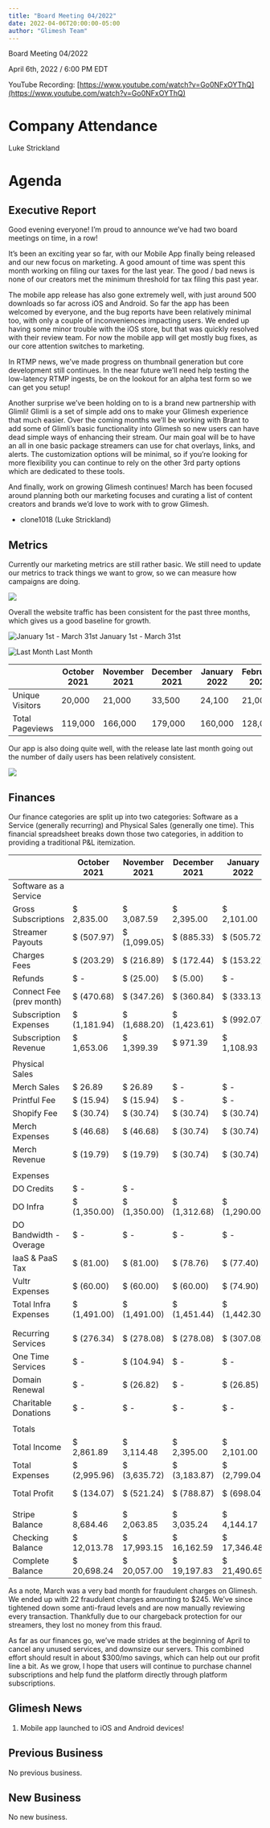 ```yaml
---
title: "Board Meeting 04/2022"
date: 2022-04-06T20:00:00-05:00
author: "Glimesh Team"
---
```

Board Meeting 04/2022

April 6th, 2022 / 6:00 PM EDT

YouTube Recording: [https://www.youtube.com/watch?v=Go0NFxOYThQ](https://www.youtube.com/watch?v=Go0NFxOYThQ)

# Company Attendance
Luke Strickland


# Agenda
## Executive Report
Good evening everyone! I’m proud to announce we’ve had two board meetings on time, in a row!

It’s been an exciting year so far, with our Mobile App finally being released and our new focus on marketing. A good amount of time was spent this month working on filing our taxes for the last year. The good / bad news is none of our creators met the minimum threshold for tax filing this past year. 

The mobile app release has also gone extremely well, with just around 500 downloads so far across iOS and Android. So far the app has been welcomed by everyone, and the bug reports have been relatively minimal too, with only a couple of inconveniences impacting users. We ended up having some minor trouble with the iOS store, but that was quickly resolved with their review team. For now the mobile app will get mostly bug fixes, as our core attention switches to marketing. 

In RTMP news, we’ve made progress on thumbnail generation but core development still continues. In the near future we’ll need help testing the low-latency RTMP ingests, be on the lookout for an alpha test form so we can get you setup! 

Another surprise we’ve been holding on to is a brand new partnership with Glimli! Glimli is a set of simple add ons to make your Glimesh experience that much easier. Over the coming months we’ll be working with Brant to add some of Glimli’s basic functionality into Glimesh so new users can have dead simple ways of enhancing their stream. Our main goal will be to have an all in one basic package streamers can use for chat overlays, links, and alerts. The customization options will be minimal, so if you’re looking for more flexibility you can continue to rely on the other 3rd party options which are dedicated to these tools. 

And finally, work on growing Glimesh continues! March has been focused around planning both our marketing focuses and curating a list of content creators and brands we’d love to work with to grow Glimesh. 
   
 - clone1018 (Luke Strickland)


## Metrics
Currently our marketing metrics are still rather basic. We still need to update our metrics to track things we want to grow, so we can measure how campaigns are doing.

![](https://lh3.googleusercontent.com/TnEJaIhqFm3Vsg_W2R4KnyXqGzzDwkjzv5BQrWhOKyHy4ZM9oxqB8zzgeoGmTQnlrlZg0eJnv54DZI_j_-CPyVGq21bu1_dldfMxhzQPwC8fWLgcITlo15Tp5fjpi9Z7ZXqWG1eT)

Overall the website traffic has been consistent for the past three months, which gives us a good baseline for growth.

![January 1st - March 31st](https://lh5.googleusercontent.com/CAS_0JOcrGEVhKscYwIW98bQnvgh6nl1QIDEIz0VD4zh0-LW26hX_gxxxseGsAexxgOn4AUut9njpg88HgRsoiprGxFtrjDXN24U9lLBpDLBw4U718_K_Gxx4pAOdCJ6ozMBouiq)
January 1st - March 31st

![Last Month](https://lh3.googleusercontent.com/VhmOiRixyGoDi2UoDmdLjdR-gZEftW6HGCyMaQxaMPoF3rZv84LeU9TiSuzKKu4_NCLI2sc2AIVLTsLKNpld1CjGHJQdf5mXTaolu6GNr0WT80yEjEziC-aofmNoI5gIMxb09ZQu)
Last Month

|                 | October 2021 | November 2021 | December 2021 | January 2022 | February 2022 | March 2022 |
|-----------------|--------------|---------------|---------------|--------------|---------------|------------|
| Unique Visitors | 20,000       | 21,000        | 33,500        | 24,100       | 21,000        | 21,300     |
| Total Pageviews | 119,000      | 166,000       | 179,000       | 160,000      | 128,000       | 141,000    |

Our app is also doing quite well, with the release late last month going out the number of daily users has been relatively consistent. 

![](https://lh3.googleusercontent.com/yP_VbB-apf3AIZpgass8vsTljVODaUnio6Jylx6MuYFaaF0IQio7tqsP3jQKcutXf69vhF7iiFVAS3XytW2w61XHTspppTp6L3si9i5LsMAg3w-W3R3KAHc-sMJl1kFa_Y4MwSjW)

## Finances
Our finance categories are split up into two categories: Software as a Service (generally recurring) and Physical Sales (generally one time). This financial spreadsheet breaks down those two categories, in addition to providing a traditional P&L itemization.

|                          | October 2021 | November 2021 | December 2021 | January 2022 | February 2022 | March 2022   |
|--------------------------|--------------|---------------|---------------|--------------|---------------|--------------|
| Software as a Service    |              |               |               |              |               |              |
| Gross Subscriptions      | $ 2,835.00   | $ 3,087.59    | $ 2,395.00    | $ 2,101.00   | $ 1,848.87    | $ 2,195.00   |
| Streamer Payouts         | $ (507.97)   | $ (1,099.05)  | $ (885.33)    | $ (505.72)   | $ (736.78)    | $ (768.22)   |
| Charges Fees             | $ (203.29)   | $ (216.89)    | $ (172.44)    | $ (153.22)   | $ (140.16)    | $ (152.29)   |
| Refunds                  | $ -          | $ (25.00)     | $ (5.00)      | $ -          | $ (15.00)     | $ (245.00)   |
| Connect Fee (prev month) | $ (470.68)   | $ (347.26)    | $ (360.84)    | $ (333.13)   | $ (218.29)    | $ (139.05)   |
| Subscription Expenses    | $ (1,181.94) | $ (1,688.20)  | $ (1,423.61)  | $ (992.07)   | $ (1,110.23)  | $ (1,304.56) |
| Subscription Revenue     | $ 1,653.06   | $ 1,399.39    | $ 971.39      | $ 1,108.93   | $ 738.64      | $ 890.44     |
|                          |              |               |               |              |               |              |
| Physical Sales           |              |               |               |              |               |              |
| Merch Sales              | $ 26.89      | $ 26.89       | $ -           | $ -          | $ 26.61       | $ 53.50      |
| Printful Fee             | $ (15.94)    | $ (15.94)     | $ -           | $ -          | $ (36.12)     | $ (35.32)    |
| Shopify Fee              | $ (30.74)    | $ (30.74)     | $ (30.74)     | $ (30.74)    | $ (30.74)     | $ (30.74)    |
| Merch Expenses           | $ (46.68)    | $ (46.68)     | $ (30.74)     | $ (30.74)    | $ (66.86)     | $ (66.06)    |
| Merch Revenue            | $ (19.79)    | $ (19.79)     | $ (30.74)     | $ (30.74)    | $ (40.25)     | $ (12.56)    |
|                          |              |               |               |              |               |              |
| Expenses                 |              |               |               |              |               |              |
| DO Credits               | $ -          | $ -           |               |              |               | $ -          |
| DO Infra                 | $ (1,350.00) | $ (1,350.00)  | $ (1,312.68)  | $ (1,290.00) | $ (1,454.66)  | $ (1,274.64) |
| DO Bandwidth - Overage   | $ -          | $ -           | $ -           | $ -          | $ -           | $ -          |
| IaaS & PaaS Tax          | $ (81.00)    | $ (81.00)     | $ (78.76)     | $ (77.40)    | $ (82.34)     | $ (76.48)    |
| Vultr Expenses           | $ (60.00)    | $ (60.00)     | $ (60.00)     | $ (74.90)    | $ (60.00)     | $ (60.00)    |
| Total Infra Expenses     | $ (1,491.00) | $ (1,491.00)  | $ (1,451.44)  | $ (1,442.30) | $ (1,597.00)  | $ (1,411.12) |
|                          |              |               |               |              |               |              |
|                          |              |               |               |              |               |              |
| Recurring Services       | $ (276.34)   | $ (278.08)    | $ (278.08)    | $ (307.08)   | $ (278.08)    | $ (302.92)   |
| One Time Services        | $ -          | $ (104.94)    | $ -           | $ -          | $ -           | $ (18.50)    |
| Domain Renewal           | $ -          | $ (26.82)     | $ -           | $ (26.85)    | $ -           | $ -          |
| Charitable Donations     | $ -          | $ -           | $ -           | $ -          | $ (407.68)    | $ -          |
|                          |              |               |               |              |               |              |
| Totals                   |              |               |               |              |               |              |
| Total Income             | $ 2,861.89   | $ 3,114.48    | $ 2,395.00    | $ 2,101.00   | $ 1,875.48    | $ 2,248.50   |
| Total Expenses           | $ (2,995.96) | $ (3,635.72)  | $ (3,183.87)  | $ (2,799.04) | $ (3,459.85)  | $ (3,103.16) |
| Total Profit             | $ (134.07)   | $ (521.24)    | $ (788.87)    | $ (698.04)   | $ (1,584.37)  | $ (854.66)   |
|                          |              |               |               |              |               |              |
| Stripe Balance           | $ 8,684.46   | $ 2,063.85    | $ 3,035.24    | $ 4,144.17   | $ 283.83      | $ 1,449.01   |
| Checking Balance         | $ 12,013.78  | $ 17,993.15   | $ 16,162.59   | $ 17,346.48  | $ 19,808.06   | $ 14,278.00  |
| Complete Balance         | $ 20,698.24  | $ 20,057.00   | $ 19,197.83   | $ 21,490.65  | $ 20,091.89   | $ 15,727.01  |

As a note, March was a very bad month for fraudulent charges on Glimesh. We ended up with 22 fraudulent charges amounting to $245. We’ve since tightened down some anti-fraud levels and are now manually reviewing every transaction. Thankfully due to our chargeback protection for our streamers, they lost no money from this fraud.

As far as our finances go, we’ve made strides at the beginning of April to cancel any unused services, and downsize our servers. This combined effort should result in about $300/mo savings, which can help out our profit line a bit. As we grow, I hope that users will continue to purchase channel subscriptions and help fund the platform directly through platform subscriptions.
  

## Glimesh News
1.  Mobile app launched to iOS and Android devices!


## Previous Business
No previous business.


## New Business
No new business.
